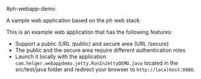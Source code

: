 #ph-webapp-demo

A sample web application based on the ph web stack.

This is an example web application that has the following features:
  * Support a public (URL /public) and secure area (URL /secure)
  * The public and the secure area require different authentication roles
  * Launch it locally with the application `com.helger.webappdemo.jetty.RunInJettyDEMO.java` located in the src/test/java folder and redirect your browser to `http://localhost:8080`. 
